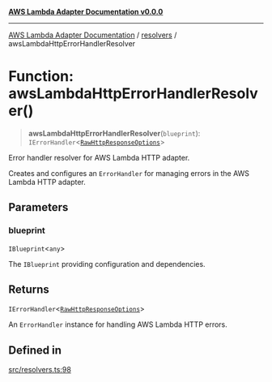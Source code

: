 [**AWS Lambda Adapter Documentation v0.0.0**](../../README.md)

***

[AWS Lambda Adapter Documentation](../../modules.md) / [resolvers](../README.md) / awsLambdaHttpErrorHandlerResolver

# Function: awsLambdaHttpErrorHandlerResolver()

> **awsLambdaHttpErrorHandlerResolver**(`blueprint`): `IErrorHandler`\<[`RawHttpResponseOptions`](../../declarations/interfaces/RawHttpResponseOptions.md)\>

Error handler resolver for AWS Lambda HTTP adapter.

Creates and configures an `ErrorHandler` for managing errors in the AWS Lambda HTTP adapter.

## Parameters

### blueprint

`IBlueprint`\<`any`\>

The `IBlueprint` providing configuration and dependencies.

## Returns

`IErrorHandler`\<[`RawHttpResponseOptions`](../../declarations/interfaces/RawHttpResponseOptions.md)\>

An `ErrorHandler` instance for handling AWS Lambda HTTP errors.

## Defined in

[src/resolvers.ts:98](https://github.com/stonemjs/aws-middleware/blob/f8f28d71d5c0361fb5acf8a9a666be52d9e731c3/src/resolvers.ts#L98)
